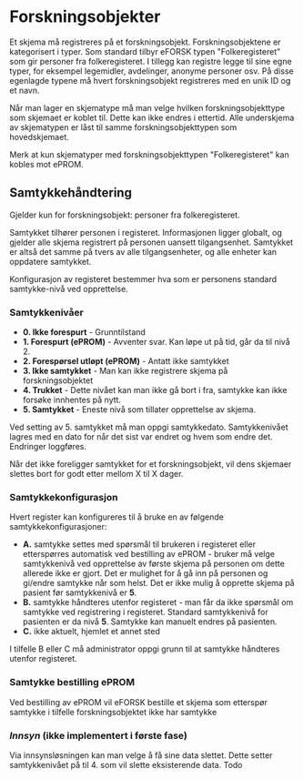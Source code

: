 # Forskningsobjekter

Et skjema må registreres på et forskningsobjekt. Forskningsobjektene er kategorisert i typer. Som standard tilbyr eFORSK typen "Folkeregisteret" som gir personer fra folkeregisteret. I tillegg kan registre legge til sine egne typer, for eksempel legemidler, avdelinger, anonyme personer osv. På disse egenlagde typene må hvert forskningsobjekt registreres med en unik ID og et navn.

Når man lager en skjematype må man velge hvilken forskningsobjekttype som skjemaet er koblet til. Dette kan ikke endres i ettertid. Alle underskjema av skjematypen er låst til samme forskningsobjekttypen som hovedskjemaet.

Merk at kun skjematyper med forskningsobjekttypen "Folkeregisteret" kan kobles mot ePROM.

## Samtykkehåndtering

Gjelder kun for forskningsobjekt: personer fra folkeregisteret.

Samtykket tilhører personen i registeret. Informasjonen ligger globalt, og gjelder alle skjema registrert på personen uansett tilgangsenhet. Samtykket er altså det samme på tvers av alle tilgangsenheter, og alle enheter kan oppdatere samtykket. 

Konfigurasjon av registeret bestemmer hva som er personens standard samtykke-nivå ved opprettelse. 

### Samtykkenivåer

* **0. Ikke forespurt** - Grunntilstand
* **1. Forespurt (ePROM)** - Avventer svar. Kan løpe ut på tid, går da til nivå 2.
* **2. Forespørsel utløpt (ePROM)** - Antatt ikke samtykket
* **3. Ikke samtykket** - Man kan ikke registrere skjema på forskningsobjektet
* **4. Trukket** - Dette nivået kan man ikke gå bort i fra, samtykke kan ikke forsøke innhentes på nytt.
* **5. Samtykket** - Eneste nivå som tillater opprettelse av skjema.

Ved setting av 5. samtykket må man oppgi samtykkedato.
Samtykkenivået lagres med en dato for når det sist var endret og hvem som endre det. Endringer loggføres.

Når det ikke foreligger samtykket for et forskningsobjekt, vil dens skjemaer slettes bort for godt etter mellom X til X dager.

### Samtykkekonfigurasjon

Hvert register kan konfigureres til å bruke en av følgende samtykkekonfigurasjoner:

* **A.** samtykke settes med spørsmål til brukeren i registeret eller etterspørres automatisk ved bestilling av ePROM - bruker må velge samtykkenivå ved opprettelse av første skjema på personen om dette allerede ikke er gjort. Det er mulighet for å gå inn på personen og gi/endre samtykke når som helst. Det er ikke mulig å opprette skjema på pasient før samtykkenivå er **5**.
* **B.** samtykke håndteres utenfor registeret - man får da ikke spørsmål om samtykke ved registrering i registeret. Standard samtykkenivå for pasienten er da nivå **5**. Samtykke kan manuelt endres på pasienten.
* **C.** ikke aktuelt, hjemlet et annet sted

I tilfelle B eller C må administrator oppgi grunn til at samtykke håndteres utenfor registeret.

### Samtykke bestilling ePROM

Ved bestilling av ePROM vil eFORSK bestille et skjema som etterspør samtykke i tilfelle forskningsobjektet ikke har samtykke

### *Innsyn* (ikke implementert i første fase)

Via innsynsløsningen kan man velge å få sine data slettet. Dette setter samtykkenivået på til 4. som vil slette eksisterende data.
Todo
